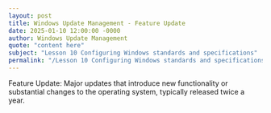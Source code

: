 ```yaml
---
layout: post
title: Windows Update Management - Feature Update
date: 2025-01-10 12:00:00 -0000
author: Windows Update Management
quote: "content here"
subject: "Lesson 10 Configuring Windows standards and specifications"
permalink: "/Lesson 10 Configuring Windows standards and specifications/Windows Update Management/Windows Update Management - Feature Update"
---
```


Feature Update: Major updates that introduce new functionality or substantial changes to the operating system, typically released twice a year.
